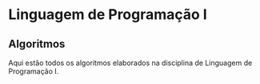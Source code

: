# Linguagem de Programação I

## Algoritmos

Aqui estão todos os algoritmos elaborados na disciplina de Linguagem de Programação I.
